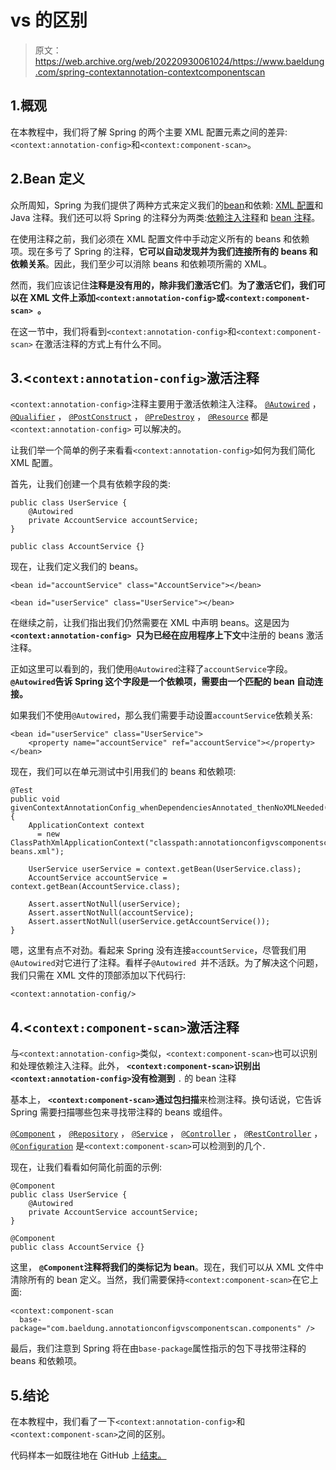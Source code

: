 # <annotation-config>vs <component-scan>的区别</component-scan></annotation-config>

> 原文：<https://web.archive.org/web/20220930061024/https://www.baeldung.com/spring-contextannotation-contextcomponentscan>

## 1.概观

在本教程中，我们将了解 Spring 的两个主要 XML 配置元素之间的差异:`<context:annotation-config>`和`<context:component-scan>`。

## 2.Bean 定义

众所周知，Spring 为我们提供了两种方式来定义我们的[bean](/web/20220629004916/https://www.baeldung.com/spring-bean)和依赖: [XML 配置](/web/20220629004916/https://www.baeldung.com/spring-xml-injection)和 Java 注释。我们还可以将 Spring 的注释分为两类:[依赖注入注释](/web/20220629004916/https://www.baeldung.com/spring-core-annotations)和 [bean 注释](/web/20220629004916/https://www.baeldung.com/spring-core-annotations)。

在使用注释之前，我们必须在 XML 配置文件中手动定义所有的 beans 和依赖项。现在多亏了 Spring 的注释，**它可以自动发现并为我们连接所有的 beans 和依赖关系**。因此，我们至少可以消除 beans 和依赖项所需的 XML。

然而，我们应该记住**注释是没有用的，除非我们激活它们**。**为了激活它们，我们可以在 XML 文件上添加`<context:annotation-config>`或`<context:component-scan> `。**

在这一节中，我们将看到`<context:annotation-config>`和`<context:component-scan>` 在激活注释的方式上有什么不同。

## 3.<`context:annotation-config>`激活注释

`<context:annotation-config>`注释主要用于激活依赖注入注释。 [`@Autowired`](/web/20220629004916/https://www.baeldung.com/spring-autowire) ， [`@Qualifier`](/web/20220629004916/https://www.baeldung.com/spring-core-annotations) ， [`@PostConstruct`](/web/20220629004916/https://www.baeldung.com/spring-postconstruct-predestroy) ， [`@PreDestroy`](/web/20220629004916/https://www.baeldung.com/spring-postconstruct-predestroy) ， [`@Resource`](/web/20220629004916/https://www.baeldung.com/spring-annotations-resource-inject-autowire) 都是`<context:annotation-config>` 可以解决的。

让我们举一个简单的例子来看看`<context:annotation-config>`如何为我们简化 XML 配置。

首先，让我们创建一个具有依赖字段的类:

```
public class UserService {
    @Autowired
    private AccountService accountService;
}
```

```
public class AccountService {}
```

现在，让我们定义我们的 beans。

```
<bean id="accountService" class="AccountService"></bean>

<bean id="userService" class="UserService"></bean>
```

在继续之前，让我们指出我们仍然需要在 XML 中声明 beans。这是因为 **`<context:annotation-config> `只为已经在应用程序上下文**中注册的 beans 激活注释。

正如这里可以看到的，我们使用`@Autowired`注释了`accountService`字段。 **`@Autowired`告诉 Spring 这个字段是一个依赖项，需要由一个匹配的 bean 自动连接。**

如果我们不使用`@Autowired`，那么我们需要手动设置`accountService`依赖关系:

```
<bean id="userService" class="UserService">
    <property name="accountService" ref="accountService"></property>
</bean>
```

现在，我们可以在单元测试中引用我们的 beans 和依赖项:

```
@Test
public void givenContextAnnotationConfig_whenDependenciesAnnotated_thenNoXMLNeeded() {
    ApplicationContext context
      = new ClassPathXmlApplicationContext("classpath:annotationconfigvscomponentscan-beans.xml");

    UserService userService = context.getBean(UserService.class);
    AccountService accountService = context.getBean(AccountService.class);

    Assert.assertNotNull(userService);
    Assert.assertNotNull(accountService);
    Assert.assertNotNull(userService.getAccountService());
}
```

嗯，这里有点不对劲。看起来 Spring 没有连接`accountService`，尽管我们用`@Autowired`对它进行了注释。看样子`@Autowired `并不活跃。为了解决这个问题，我们只需在 XML 文件的顶部添加以下代码行:

```
<context:annotation-config/>
```

## 4.<`context:component-scan>`激活注释

与`<context:annotation-config>`类似，`<context:component-scan>`也可以识别和处理依赖注入注释。此外， **`<context:component-scan>`识别出`<context:annotation-config>`没有检测到** `.` 的 bean 注释

基本上， **`<context:component-scan>`通过包扫描**来检测注释。换句话说，它告诉 Spring 需要扫描哪些包来寻找带注释的 beans 或组件。

[`@Component`](/web/20220629004916/https://www.baeldung.com/spring-component-repository-service) ， [`@Repository`](/web/20220629004916/https://www.baeldung.com/spring-component-repository-service) ， [`@Service`](/web/20220629004916/https://www.baeldung.com/spring-component-repository-service) ， [`@Controller`](/web/20220629004916/https://www.baeldung.com/spring-controller-vs-restcontroller) ， [`@RestController`](/web/20220629004916/https://www.baeldung.com/spring-controller-vs-restcontroller) ， [`@Configuration`](/web/20220629004916/https://www.baeldung.com/spring-mvc-tutorial) 是`<context:component-scan>`可以检测到的几个`.`

现在，让我们看看如何简化前面的示例:

```
@Component
public class UserService {
    @Autowired
    private AccountService accountService;
} 
```

```
@Component
public class AccountService {}
```

这里， **`@Component`注释将我们的类标记为 bean**。现在，我们可以从 XML 文件中清除所有的 bean 定义。当然，我们需要保持`<context:component-scan>`在它上面:

```
<context:component-scan
  base-package="com.baeldung.annotationconfigvscomponentscan.components" />
```

最后，我们注意到 Spring 将在由`base-package`属性指示的包下寻找带注释的 beans 和依赖项。

## 5.结论

在本教程中，我们看了一下`<context:annotation-config>`和`<context:component-scan>`之间的区别。

代码样本一如既往地在 GitHub 上[结束。](https://web.archive.org/web/20220629004916/https://github.com/eugenp/tutorials/tree/master/spring-5)